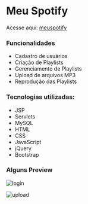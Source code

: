 # Meu Spotify
Acesse aqui: [meuspotify](https://meuspotify.herokuapp.com/)

### Funcionalidades
- Cadastro de usuários
- Criação de Playlists
- Gerenciamento de Playlists
- Upload de arquivos MP3
- Reprodução das Playlists

### Tecnologias utilizadas: 
- JSP
- Servlets
- MySQL
- HTML
- CSS
- JavaScript
- jQuery
- Bootstrap

### Alguns Preview
![login](https://user-images.githubusercontent.com/16671438/108636007-5f08e400-7461-11eb-9e19-eb594154682a.JPG)

![upload](https://user-images.githubusercontent.com/16671438/108636059-be66f400-7461-11eb-817f-9d66dd5d2278.JPG)
